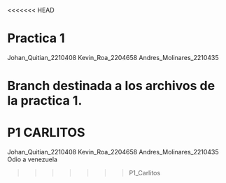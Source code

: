 <<<<<<< HEAD
# Practica 1
Johan_Quitian_2210408
Kevin_Roa_2204658
Andres_Molinares_2210435

Branch destinada a los archivos de la practica 1.
=======
# P1 CARLITOS
Johan_Quitian_2210408
Kevin_Roa_2204658
Andres_Molinares_2210435
Odio a venezuela
>>>>>>> P1_Carlitos
